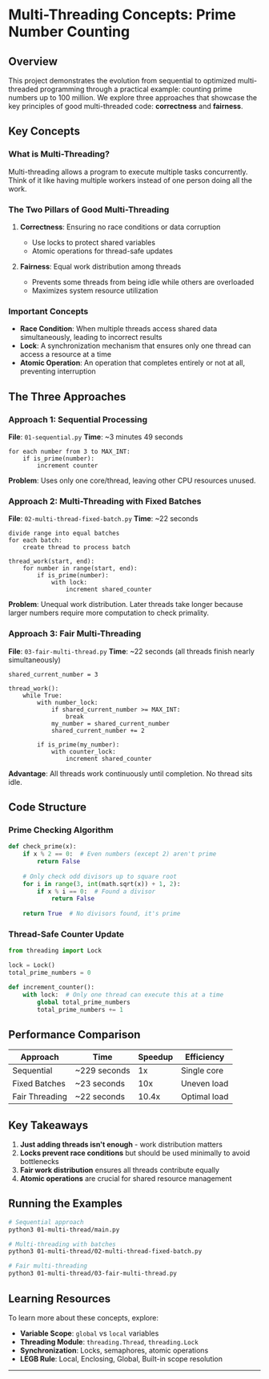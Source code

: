 # Multi-Threading Concepts: Prime Number Counting

## Overview

This project demonstrates the evolution from sequential to optimized multi-threaded programming through a practical example: counting prime numbers up to 100 million. We explore three approaches that showcase the key principles of good multi-threaded code: **correctness** and **fairness**.

## Key Concepts

### What is Multi-Threading?
Multi-threading allows a program to execute multiple tasks concurrently. Think of it like having multiple workers instead of one person doing all the work.

### The Two Pillars of Good Multi-Threading

1. **Correctness**: Ensuring no race conditions or data corruption
   - Use locks to protect shared variables
   - Atomic operations for thread-safe updates

2. **Fairness**: Equal work distribution among threads
   - Prevents some threads from being idle while others are overloaded
   - Maximizes system resource utilization

### Important Concepts

- **Race Condition**: When multiple threads access shared data simultaneously, leading to incorrect results
- **Lock**: A synchronization mechanism that ensures only one thread can access a resource at a time
- **Atomic Operation**: An operation that completes entirely or not at all, preventing interruption

## The Three Approaches

### Approach 1: Sequential Processing
**File**: `01-sequential.py`
**Time**: ~3 minutes 49 seconds

```pseudocode
for each number from 3 to MAX_INT:
    if is_prime(number):
        increment counter
```

**Problem**: Uses only one core/thread, leaving other CPU resources unused.

### Approach 2: Multi-Threading with Fixed Batches
**File**: `02-multi-thread-fixed-batch.py`
**Time**: ~22 seconds

```pseudocode
divide range into equal batches
for each batch:
    create thread to process batch
    
thread_work(start, end):
    for number in range(start, end):
        if is_prime(number):
            with lock:
                increment shared_counter
```

**Problem**: Unequal work distribution. Later threads take longer because larger numbers require more computation to check primality.

### Approach 3: Fair Multi-Threading
**File**: `03-fair-multi-thread.py`
**Time**: ~22 seconds (all threads finish nearly simultaneously)

```pseudocode
shared_current_number = 3

thread_work():
    while True:
        with number_lock:
            if shared_current_number >= MAX_INT:
                break
            my_number = shared_current_number
            shared_current_number += 2
        
        if is_prime(my_number):
            with counter_lock:
                increment shared_counter
```

**Advantage**: All threads work continuously until completion. No thread sits idle.

## Code Structure

### Prime Checking Algorithm
```python
def check_prime(x):
    if x % 2 == 0:  # Even numbers (except 2) aren't prime
        return False
    
    # Only check odd divisors up to square root
    for i in range(3, int(math.sqrt(x)) + 1, 2):
        if x % i == 0:  # Found a divisor
            return False
    
    return True  # No divisors found, it's prime
```

### Thread-Safe Counter Update
```python
from threading import Lock

lock = Lock()
total_prime_numbers = 0

def increment_counter():
    with lock:  # Only one thread can execute this at a time
        global total_prime_numbers
        total_prime_numbers += 1
```

## Performance Comparison

| Approach | Time | Speedup | Efficiency |
|----------|------|---------|------------|
| Sequential | ~229 seconds | 1x | Single core |
| Fixed Batches | ~23 seconds | 10x | Uneven load |
| Fair Threading | ~22 seconds | 10.4x | Optimal load |

## Key Takeaways

1. **Just adding threads isn't enough** - work distribution matters
2. **Locks prevent race conditions** but should be used minimally to avoid bottlenecks
3. **Fair work distribution** ensures all threads contribute equally
4. **Atomic operations** are crucial for shared resource management

## Running the Examples

```bash
# Sequential approach
python3 01-multi-thread/main.py

# Multi-threading with batches
python3 01-multi-thread/02-multi-thread-fixed-batch.py

# Fair multi-threading
python3 01-multi-thread/03-fair-multi-thread.py
```

## Learning Resources

To learn more about these concepts, explore:
- **Variable Scope**: `global` vs `local` variables
- **Threading Module**: `threading.Thread`, `threading.Lock`
- **Synchronization**: Locks, semaphores, atomic operations
- **LEGB Rule**: Local, Enclosing, Global, Built-in scope resolution

---